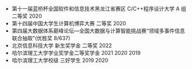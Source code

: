 - 第十一届蓝桥杯全国软件和信息技术黑龙江省赛区 C/C++程序设计大学 A 组 二等奖 2020
- 第十四届中国大学生计算机博弈大赛 二等奖 2020
- 第四届大数据体系巅峰论坛—全国大数据与计算智能挑战赛“领域多事件信息联合抽取”(优胜奖 8/637)
- 北京信息科技大学 新生奖学金 二等奖 2022
- 哈尔滨理工大学学业奖学金二等奖学金 2021 2020 2019
- 哈尔滨理工大学校级 三好学生 2019 2020
